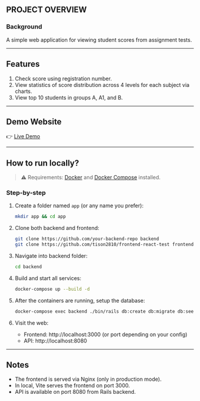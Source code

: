 ## PROJECT OVERVIEW

### Background
A simple web application for viewing student scores from assignment tests.

---

## Features

1. Check score using registration number.
2. View statistics of score distribution across 4 levels for each subject via charts.
3. View top 10 students in groups A, A1, and B.

---

## Demo Website

👉 [Live Demo](https://cse-tcsharing.io.vn)

---

## How to run locally?

> ⚠️ Requirements: [Docker](https://www.docker.com/products/docker-desktop/) and [Docker Compose](https://docs.docker.com/compose/install/) installed.

### Step-by-step

1. Create a folder named `app` (or any name you prefer):
    ```bash
    mkdir app && cd app
    ```

2. Clone both backend and frontend:
    ```bash
    git clone https://github.com/your-backend-repo backend
    git clone https://github.com/tison2810/frontend-react-test frontend
    ```

3. Navigate into backend folder:
    ```bash
    cd backend
    ```

4. Build and start all services:
    ```bash
    docker-compose up --build -d
    ```

5. After the containers are running, setup the database:
    ```bash
    docker-compose exec backend ./bin/rails db:create db:migrate db:seed
    ```

6. Visit the web:
    - Frontend: http://localhost:3000 (or port depending on your config)
    - API: http://localhost:8080

---

## Notes

- The frontend is served via Nginx (only in production mode).
- In local, Vite serves the frontend on port 3000.
- API is available on port 8080 from Rails backend.

